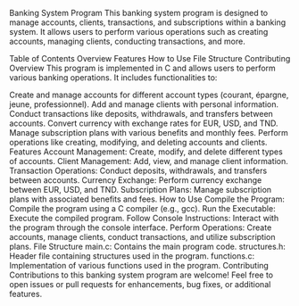 Banking System Program
This banking system program is designed to manage accounts, clients, transactions, and subscriptions within a banking system. It allows users to perform various operations such as creating accounts, managing clients, conducting transactions, and more.

Table of Contents
Overview
Features
How to Use
File Structure
Contributing
Overview
This program is implemented in C and allows users to perform various banking operations. It includes functionalities to:

Create and manage accounts for different account types (courant, épargne, jeune, professionnel).
Add and manage clients with personal information.
Conduct transactions like deposits, withdrawals, and transfers between accounts.
Convert currency with exchange rates for EUR, USD, and TND.
Manage subscription plans with various benefits and monthly fees.
Perform operations like creating, modifying, and deleting accounts and clients.
Features
Account Management: Create, modify, and delete different types of accounts.
Client Management: Add, view, and manage client information.
Transaction Operations: Conduct deposits, withdrawals, and transfers between accounts.
Currency Exchange: Perform currency exchange between EUR, USD, and TND.
Subscription Plans: Manage subscription plans with associated benefits and fees.
How to Use
Compile the Program: Compile the program using a C compiler (e.g., gcc).
Run the Executable: Execute the compiled program.
Follow Console Instructions: Interact with the program through the console interface.
Perform Operations: Create accounts, manage clients, conduct transactions, and utilize subscription plans.
File Structure
main.c: Contains the main program code.
structures.h: Header file containing structures used in the program.
functions.c: Implementation of various functions used in the program.
Contributing
Contributions to this banking system program are welcome! Feel free to open issues or pull requests for enhancements, bug fixes, or additional features.
